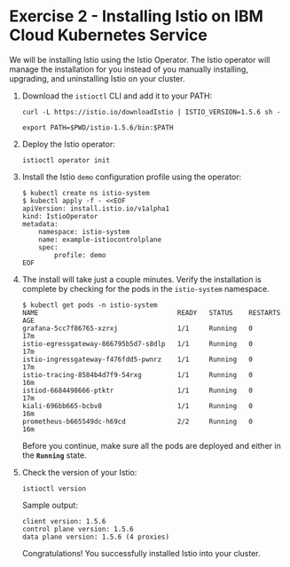# Exercise 2 - Installing Istio on IBM Cloud Kubernetes Service

We will be installing Istio using the Istio Operator. The Istio operator will manage the installation for you instead of you manually installing, upgrading, and uninstalling Istio on your cluster.

1. Download the `istioctl` CLI and add it to your PATH:

   ```shell
   curl -L https://istio.io/downloadIstio | ISTIO_VERSION=1.5.6 sh -
   ```

   ```shell
   export PATH=$PWD/istio-1.5.6/bin:$PATH
   ```

1. Deploy the Istio operator:

    ```shell
    istioctl operator init
    ```

1.  Install the Istio `demo` configuration profile using the operator:

    ```shell
    $ kubectl create ns istio-system
    $ kubectl apply -f - <<EOF 
    apiVersion: install.istio.io/v1alpha1
    kind: IstioOperator
    metadata:
        namespace: istio-system
        name: example-istiocontrolplane
        spec:
            profile: demo
    EOF
    ```

1. The install will take just a couple minutes. Verify the installation is complete by checking for the pods in the `istio-system` namespace.

    ```shell
    $ kubectl get pods -n istio-system
    NAME                                   READY   STATUS    RESTARTS   AGE
    grafana-5cc7f86765-xzrxj               1/1     Running   0          17m
    istio-egressgateway-866795b5d7-s8dlp   1/1     Running   0          17m
    istio-ingressgateway-f476fdd5-pwnrz    1/1     Running   0          17m
    istio-tracing-8584b4d7f9-54rxg         1/1     Running   0          16m
    istiod-6684498666-ptktr                1/1     Running   0          17m
    kiali-696bb665-bcbv8                   1/1     Running   0          16m
    prometheus-b665549dc-h69cd             2/2     Running   0          16m
    ```

    Before you continue, make sure all the pods are deployed and either in the **`Running`** state. 

2. Check the version of your Istio:
    ```shell
    istioctl version
    ```
    Sample output:
    ```shell
    client version: 1.5.6
    control plane version: 1.5.6
    data plane version: 1.5.6 (4 proxies)
    ```
    Congratulations! You successfully installed Istio into your cluster.